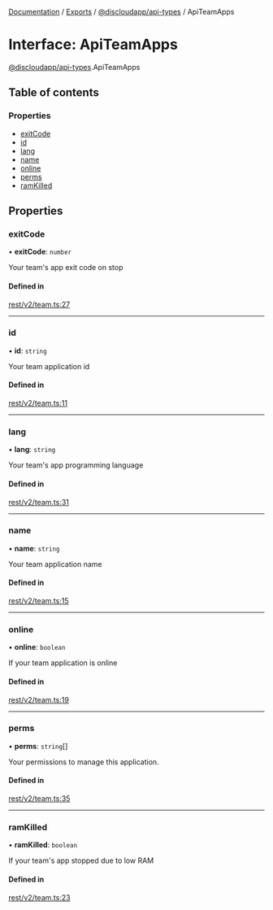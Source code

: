[Documentation](../README.md) / [Exports](../modules.md) / [@discloudapp/api-types](../modules/discloudapp_api_types.md) / ApiTeamApps

# Interface: ApiTeamApps

[@discloudapp/api-types](../modules/discloudapp_api_types.md).ApiTeamApps

## Table of contents

### Properties

- [exitCode](discloudapp_api_types.ApiTeamApps.md#exitcode)
- [id](discloudapp_api_types.ApiTeamApps.md#id)
- [lang](discloudapp_api_types.ApiTeamApps.md#lang)
- [name](discloudapp_api_types.ApiTeamApps.md#name)
- [online](discloudapp_api_types.ApiTeamApps.md#online)
- [perms](discloudapp_api_types.ApiTeamApps.md#perms)
- [ramKilled](discloudapp_api_types.ApiTeamApps.md#ramkilled)

## Properties

### exitCode

• **exitCode**: `number`

Your team's app exit code on stop

#### Defined in

[rest/v2/team.ts:27](https://github.com/discloud/discloud.app/blob/62751fe/packages/api-types/rest/v2/team.ts#L27)

___

### id

• **id**: `string`

Your team application id

#### Defined in

[rest/v2/team.ts:11](https://github.com/discloud/discloud.app/blob/62751fe/packages/api-types/rest/v2/team.ts#L11)

___

### lang

• **lang**: `string`

Your team's app programming language

#### Defined in

[rest/v2/team.ts:31](https://github.com/discloud/discloud.app/blob/62751fe/packages/api-types/rest/v2/team.ts#L31)

___

### name

• **name**: `string`

Your team application name

#### Defined in

[rest/v2/team.ts:15](https://github.com/discloud/discloud.app/blob/62751fe/packages/api-types/rest/v2/team.ts#L15)

___

### online

• **online**: `boolean`

If your team application is online

#### Defined in

[rest/v2/team.ts:19](https://github.com/discloud/discloud.app/blob/62751fe/packages/api-types/rest/v2/team.ts#L19)

___

### perms

• **perms**: `string`[]

Your permissions to manage this application.

#### Defined in

[rest/v2/team.ts:35](https://github.com/discloud/discloud.app/blob/62751fe/packages/api-types/rest/v2/team.ts#L35)

___

### ramKilled

• **ramKilled**: `boolean`

If your team's app stopped due to low RAM

#### Defined in

[rest/v2/team.ts:23](https://github.com/discloud/discloud.app/blob/62751fe/packages/api-types/rest/v2/team.ts#L23)
